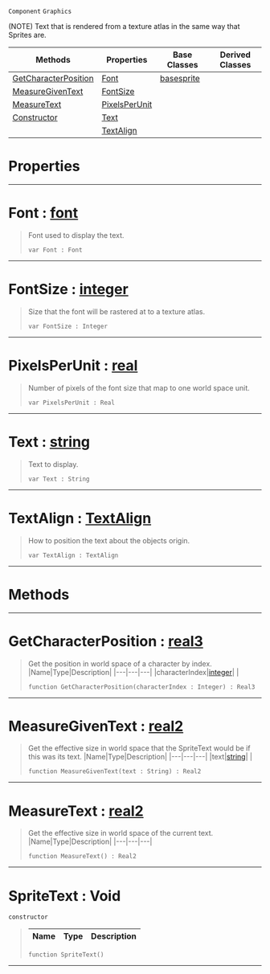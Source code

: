  `Component` `Graphics`



(NOTE) Text that is rendered from a texture atlas in the same way that Sprites are.

|Methods|Properties|Base Classes|Derived Classes|
|---|---|---|---|
|[ GetCharacterPosition](https://github.com/dragonCASTjosh/PlasmaDocs/blob/master/code_reference/class_reference/spritetext.markdown#getcharacterposition-zer)|[ Font](https://github.com/dragonCASTjosh/PlasmaDocs/blob/master/code_reference/class_reference/spritetext.markdown#font-plasma-engine-documen)|[basesprite](https://github.com/dragonCASTjosh/PlasmaDocs/blob/master/code_reference/class_reference/basesprite.markdown)| |
|[ MeasureGivenText](https://github.com/dragonCASTjosh/PlasmaDocs/blob/master/code_reference/class_reference/spritetext.markdown#measuregiventext-plasma-en)|[ FontSize](https://github.com/dragonCASTjosh/PlasmaDocs/blob/master/code_reference/class_reference/spritetext.markdown#fontsize-plasma-engine-doc)| | |
|[ MeasureText](https://github.com/dragonCASTjosh/PlasmaDocs/blob/master/code_reference/class_reference/spritetext.markdown#measuretext-plasma-engine)|[ PixelsPerUnit](https://github.com/dragonCASTjosh/PlasmaDocs/blob/master/code_reference/class_reference/spritetext.markdown#pixelsperunit-plasma-engin)| | |
|[ Constructor](https://github.com/dragonCASTjosh/PlasmaDocs/blob/master/code_reference/class_reference/spritetext.markdown#spritetext-void)|[ Text](https://github.com/dragonCASTjosh/PlasmaDocs/blob/master/code_reference/class_reference/spritetext.markdown#text-plasma-engine-documen)| | |
| |[ TextAlign](https://github.com/dragonCASTjosh/PlasmaDocs/blob/master/code_reference/class_reference/spritetext.markdown#textalign-plasma-engine-do)| | |


 #  Properties


---  
 #  Font : [font](https://github.com/dragonCASTjosh/PlasmaDocs/blob/master/code_reference/class_reference/font.markdown)

> Font used to display the text.
> ``` lang=cpp, name=Lightning
> var Font : Font


---  
 #  FontSize : [integer](https://github.com/dragonCASTjosh/PlasmaDocs/blob/master/code_reference/lightning_base_types/integer.markdown)

> Size that the font will be rastered at to a texture atlas.
> ``` lang=cpp, name=Lightning
> var FontSize : Integer


---  
 #  PixelsPerUnit : [real](https://github.com/dragonCASTjosh/PlasmaDocs/blob/master/code_reference/lightning_base_types/real.markdown)

> Number of pixels of the font size that map to one world space unit.
> ``` lang=cpp, name=Lightning
> var PixelsPerUnit : Real


---  
 #  Text : [string](https://github.com/dragonCASTjosh/PlasmaDocs/blob/master/code_reference/lightning_base_types/string.markdown)

> Text to display.
> ``` lang=cpp, name=Lightning
> var Text : String


---  
 #  TextAlign : [TextAlign](https://github.com/dragonCASTjosh/PlasmaDocs/blob/master/code_reference/enum_reference.markdown#textalign)

> How to position the text about the objects origin.
> ``` lang=cpp, name=Lightning
> var TextAlign : TextAlign


---  
 #  Methods


---  
 #  GetCharacterPosition : [real3](https://github.com/dragonCASTjosh/PlasmaDocs/blob/master/code_reference/lightning_base_types/real3.markdown)

> Get the position in world space of a character by index.
> |Name|Type|Description|
> |---|---|---|
> |characterIndex|[integer](https://github.com/dragonCASTjosh/PlasmaDocs/blob/master/code_reference/lightning_base_types/integer.markdown)| |
> ``` lang=cpp, name=Lightning
> function GetCharacterPosition(characterIndex : Integer) : Real3
> ``` 


---  
 #  MeasureGivenText : [real2](https://github.com/dragonCASTjosh/PlasmaDocs/blob/master/code_reference/lightning_base_types/real2.markdown)

> Get the effective size in world space that the SpriteText would be if this was its text.
> |Name|Type|Description|
> |---|---|---|
> |text|[string](https://github.com/dragonCASTjosh/PlasmaDocs/blob/master/code_reference/lightning_base_types/string.markdown)| |
> ``` lang=cpp, name=Lightning
> function MeasureGivenText(text : String) : Real2
> ``` 


---  
 #  MeasureText : [real2](https://github.com/dragonCASTjosh/PlasmaDocs/blob/master/code_reference/lightning_base_types/real2.markdown)

> Get the effective size in world space of the current text.
> |Name|Type|Description|
> |---|---|---|
> ``` lang=cpp, name=Lightning
> function MeasureText() : Real2
> ``` 


---  
 #  SpriteText : Void

 `constructor`

> 
> |Name|Type|Description|
> |---|---|---|
> ``` lang=cpp, name=Lightning
> function SpriteText()
> ``` 


---  
 

 